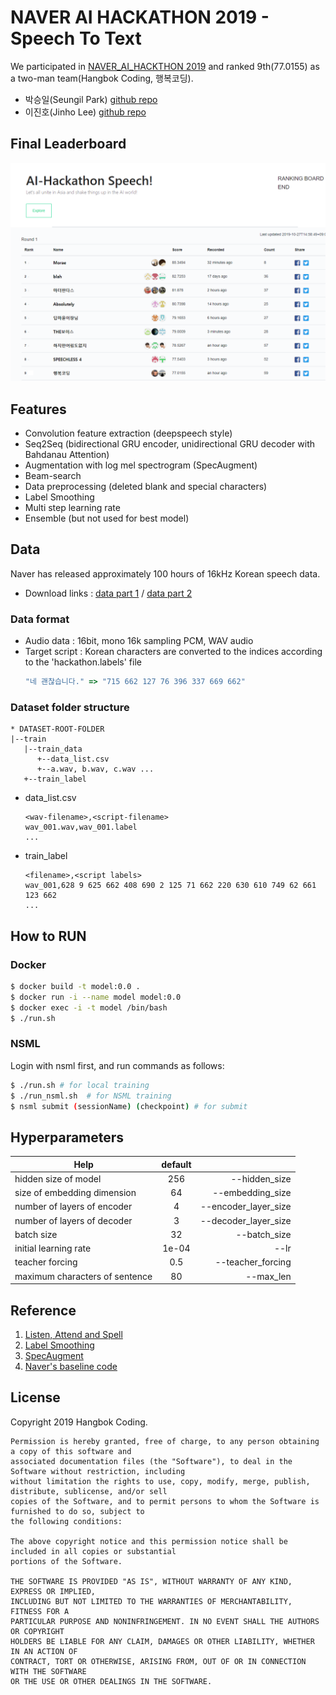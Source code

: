 # NAVER AI HACKATHON 2019 - Speech To Text
We participated in [NAVER_AI_HACKTHON 2019](https://github.com/Naver-AI-Hackathon/AI-Speech) and ranked 9th(77.0155) as a two-man team(Hangbok Coding, 행복코딩).
* 박승일(Seungil Park) [github repo](https://psi9730.github.io/)
* 이진호(Jinho Lee)    [github repo](https://github.com/elzino)

## Final Leaderboard
![finale-leader-board](docs/final-board.png)

## Features
* Convolution feature extraction (deepspeech style)
* Seq2Seq (bidirectional GRU encoder, unidirectional GRU decoder with Bahdanau Attention)
* Augmentation with log mel spectrogram (SpecAugment)
* Beam-search
* Data preprocessing (deleted blank and special characters)
* Label Smoothing
* Multi step learning rate
* Ensemble (but not used for best model)

## Data
Naver has released approximately 100 hours of 16kHz Korean speech data. <br/>
* Download links : [data part 1](https://drive.google.com/open?id=1UOspFSTJ2w0wsENIeD6Ilcy5dd4NTsDV) / [data part 2](https://drive.google.com/open?id=1Bh0vodkng3_SF7lLa82KePv6S7jzYEQV) <br/>

### Data format
* Audio data : 16bit, mono 16k sampling PCM, WAV audio
* Target script : Korean characters are converted to the indices according to the 'hackathon.labels' file
  ```js
  "네 괜찮습니다." => "715 662 127 76 396 337 669 662"
  ```

### Dataset folder structure
```
* DATASET-ROOT-FOLDER
|--train
   |--train_data
      +--data_list.csv
      +--a.wav, b.wav, c.wav ...
   +--train_label
```

* data_list.csv
  ```
  <wav-filename>,<script-filename>
  wav_001.wav,wav_001.label
  ...
  ```

* train_label
  ```
  <filename>,<script labels>
  wav_001,628 9 625 662 408 690 2 125 71 662 220 630 610 749 62 661 123 662
  ...
  ```

## How to RUN

### Docker
```bash
$ docker build -t model:0.0 .
$ docker run -i --name model model:0.0
$ docker exec -i -t model /bin/bash
$ ./run.sh
```

### NSML
Login with nsml first, and run commands as follows:
```bash
$ ./run.sh # for local training
$ ./run_nsml.sh  # for NSML training
$ nsml submit (sessionName) (checkpoint) # for submit
```

## Hyperparameters
| Help        | default           |  |
| ------------- |:--------:| ------:|
| hidden size of model | 256 | --hidden_size | 
| size of embedding dimension | 64 | --embedding_size |
| number of layers of encoder | 4 | --encoder_layer_size |
| number of layers of decoder | 3 | --decoder_layer_size |
| batch size | 32 | --batch_size |
| initial learning rate | 1e-04 | --lr |
| teacher forcing | 0.5 | --teacher_forcing|
| maximum characters of sentence | 80 | --max_len |

## Reference
1. [Listen, Attend and Spell](https://arxiv.org/abs/1508.01211)
2. [Label Smoothing](https://arxiv.org/abs/1906.02629)
3. [SpecAugment](https://arxiv.org/abs/1904.08779)
4. [Naver's baseline code](https://github.com/clovaai/speech_hackathon_2019)

## License
Copyright 2019 Hangbok Coding.
```
Permission is hereby granted, free of charge, to any person obtaining a copy of this software and
associated documentation files (the "Software"), to deal in the Software without restriction, including
without limitation the rights to use, copy, modify, merge, publish, distribute, sublicense, and/or sell
copies of the Software, and to permit persons to whom the Software is furnished to do so, subject to
the following conditions:

The above copyright notice and this permission notice shall be included in all copies or substantial
portions of the Software.

THE SOFTWARE IS PROVIDED "AS IS", WITHOUT WARRANTY OF ANY KIND, EXPRESS OR IMPLIED,
INCLUDING BUT NOT LIMITED TO THE WARRANTIES OF MERCHANTABILITY, FITNESS FOR A
PARTICULAR PURPOSE AND NONINFRINGEMENT. IN NO EVENT SHALL THE AUTHORS OR COPYRIGHT
HOLDERS BE LIABLE FOR ANY CLAIM, DAMAGES OR OTHER LIABILITY, WHETHER IN AN ACTION OF
CONTRACT, TORT OR OTHERWISE, ARISING FROM, OUT OF OR IN CONNECTION WITH THE SOFTWARE
OR THE USE OR OTHER DEALINGS IN THE SOFTWARE.
```